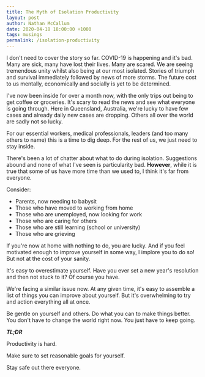 ```yaml
---
title: The Myth of Isolation Productivity
layout: post
author: Nathan McCallum
date: 2020-04-18 18:00:00 +1000
tags: musings
permalink: /isolation-productivity
---
```


I don't need to cover the story so far. COVID-19 is happening and it's bad.
Many are sick, many have lost their lives. Many are scared.
We are seeing tremendous unity whilst also being at our most isolated.
Stories of triumph and survival immediately followed by news of more storms.
The future cost to us mentally, economically and socially is yet to be determined.

I've now been inside for over a month now, with the only trips out being to get coffee or groceries.
It's scary to read the news and see what everyone is going through.
Here in Queensland, Australia, we're lucky to have few cases and already daily new cases are dropping.
Others all over the world are sadly not so lucky.

For our essential workers, medical professionals, leaders (and too many others to name) this is a time to dig deep.
For the rest of us, we just need to stay inside.

There's been a lot of chatter about what to do during isolation.
Suggestions abound and none of what I've seen is particularity bad.
**However**, while it is true that some of us have more time than we used to, I think it's far from everyone.

Consider:

- Parents, now needing to babysit
- Those who have moved to working from home
- Those who are unemployed, now looking for work
- Those who are caring for others
- Those who are still learning (school or university)
- Those who are grieving

If you're now at home with nothing to do, you are lucky.
And if you feel motivated enough to improve yourself in some way, I implore you to do so!
But not at the cost of your sanity.

It's easy to overestimate yourself.
Have you ever set a new year's resolution and then not stuck to it?
Of course you have.

We're facing a similar issue now.
At any given time, it's easy to assemble a list of things you can improve about yourself.
But it's overwhelming to try and action everything all at once.

Be gentle on yourself and others.
Do what you can to make things better.
You don't have to change the world right now.
You just have to keep going.

_**TL;DR**_

Productivity is hard.

Make sure to set reasonable goals for yourself.

Stay safe out there everyone.
